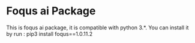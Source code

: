 # Foqus ai Package

This is foqus ai package, it is compatible with python 3.*.
You can install it by run :
pip3 install foqus==1.0.11.2